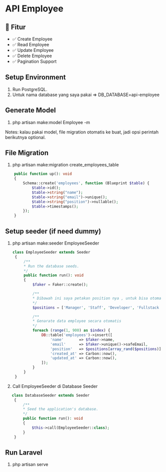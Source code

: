 <!-- <p align="center"><a href="https://laravel.com" target="_blank"><img src="https://raw.githubusercontent.com/laravel/art/master/logo-lockup/5%20SVG/2%20CMYK/1%20Full%20Color/laravel-logolockup-cmyk-red.svg" width="400" alt="Laravel Logo"></a></p>

<p align="center">
<a href="https://github.com/laravel/framework/actions"><img src="https://github.com/laravel/framework/workflows/tests/badge.svg" alt="Build Status"></a>
<a href="https://packagist.org/packages/laravel/framework"><img src="https://img.shields.io/packagist/dt/laravel/framework" alt="Total Downloads"></a>
<a href="https://packagist.org/packages/laravel/framework"><img src="https://img.shields.io/packagist/v/laravel/framework" alt="Latest Stable Version"></a>
<a href="https://packagist.org/packages/laravel/framework"><img src="https://img.shields.io/packagist/l/laravel/framework" alt="License"></a>
</p>

## About Laravel

Laravel is a web application framework with expressive, elegant syntax. We believe development must be an enjoyable and creative experience to be truly fulfilling. Laravel takes the pain out of development by easing common tasks used in many web projects, such as:

- [Simple, fast routing engine](https://laravel.com/docs/routing).
- [Powerful dependency injection container](https://laravel.com/docs/container).
- Multiple back-ends for [session](https://laravel.com/docs/session) and [cache](https://laravel.com/docs/cache) storage.
- Expressive, intuitive [database ORM](https://laravel.com/docs/eloquent).
- Database agnostic [schema migrations](https://laravel.com/docs/migrations).
- [Robust background job processing](https://laravel.com/docs/queues).
- [Real-time event broadcasting](https://laravel.com/docs/broadcasting).

Laravel is accessible, powerful, and provides tools required for large, robust applications.

## Learning Laravel

Laravel has the most extensive and thorough [documentation](https://laravel.com/docs) and video tutorial library of all modern web application frameworks, making it a breeze to get started with the framework.

You may also try the [Laravel Bootcamp](https://bootcamp.laravel.com), where you will be guided through building a modern Laravel application from scratch.

If you don't feel like reading, [Laracasts](https://laracasts.com) can help. Laracasts contains thousands of video tutorials on a range of topics including Laravel, modern PHP, unit testing, and JavaScript. Boost your skills by digging into our comprehensive video library.

## Laravel Sponsors

We would like to extend our thanks to the following sponsors for funding Laravel development. If you are interested in becoming a sponsor, please visit the [Laravel Partners program](https://partners.laravel.com).

### Premium Partners

- **[Vehikl](https://vehikl.com/)**
- **[Tighten Co.](https://tighten.co)**
- **[WebReinvent](https://webreinvent.com/)**
- **[Kirschbaum Development Group](https://kirschbaumdevelopment.com)**
- **[64 Robots](https://64robots.com)**
- **[Curotec](https://www.curotec.com/services/technologies/laravel/)**
- **[Cyber-Duck](https://cyber-duck.co.uk)**
- **[DevSquad](https://devsquad.com/hire-laravel-developers)**
- **[Jump24](https://jump24.co.uk)**
- **[Redberry](https://redberry.international/laravel/)**
- **[Active Logic](https://activelogic.com)**
- **[byte5](https://byte5.de)**
- **[OP.GG](https://op.gg)**

## Contributing

Thank you for considering contributing to the Laravel framework! The contribution guide can be found in the [Laravel documentation](https://laravel.com/docs/contributions).

## Code of Conduct

In order to ensure that the Laravel community is welcoming to all, please review and abide by the [Code of Conduct](https://laravel.com/docs/contributions#code-of-conduct).

## Security Vulnerabilities

If you discover a security vulnerability within Laravel, please send an e-mail to Taylor Otwell via [taylor@laravel.com](mailto:taylor@laravel.com). All security vulnerabilities will be promptly addressed.

## License

The Laravel framework is open-sourced software licensed under the [MIT license](https://opensource.org/licenses/MIT). -->

# API Employee

## 🚀 Fitur

- ✅ Create Employee  
- ✅ Read Employee  
- ✅ Update Employee  
- ✅ Delete Employee  
- ✅ Pagination Support  

## Setup Environment
1. Run PostgreSQL.
2. Untuk nama database yang saya pakai => DB_DATABASE=api-employee

## Generate Model
1. php artisan make:model Employee -m

Notes: kalau pakai model, file migration otomatis ke buat, jadi opsi perintah berikutnya optional.

## File Migration
1. php artisan make:migration create_employees_table

```php
    public function up(): void
    {
        Schema::create('employees', function (Blueprint $table) {
            $table->id();
            $table->string("name");
            $table->string("email")->unique();
            $table->string("position")->nullable();
            $table->timestamps();
        });
    }
```

## Setup seeder (if need dummy)
1. php artisan make:seeder EmployeeSeeder
   
   ```php
   class EmployeeSeeder extends Seeder
    {
        /**
        * Run the database seeds.
        */
        public function run(): void
        {
            $faker = Faker::create();

            /**
            * Dibawah ini saya petakan position nya , untuk bisa otomatis diloop.
            */
            $positions = ['Manager', 'Staff', 'Developer', 'Fullstack Developer', 'Designer'];

            /**
            * Genarate data employee secara otomatis
            */
            foreach (range(1, 900) as $index) {
                DB::table('employees')->insert([
                    'name'       => $faker->name,
                    'email'      => $faker->unique()->safeEmail,
                    'position'   => $positions[array_rand($positions)],
                    'created_at' => Carbon::now(),
                    'updated_at' => Carbon::now(),
                ]);
            }
        }
    }
    ```
2. Call EmployeeSeeder di Database Seeder

```php
   class DatabaseSeeder extends Seeder
    {
        /**
        * Seed the application's database.
        */
        public function run(): void
        {
            $this->call(EmployeeSeeder::class);
        }
    }
```
## Run Laravel
1. php artisan serve


